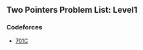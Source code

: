 ## Two Pointers Problem List: Level1


### Codeforces
- [701C](amortized_analysis/two_pointers/l1-cf-701C)


